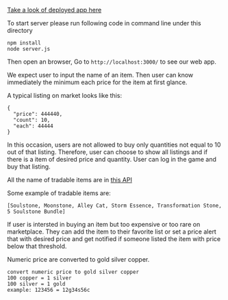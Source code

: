 [Take a look of deployed app here](https://bnsmarket-demo.herokuapp.com/)

To start server please run following code in command line under this directory
```
npm install
node server.js
```
Then open an browser, Go to `http://localhost:3000/` to see our web app.

We expect user to input the name of an item. Then user can know immediately the minimum each price for the item at first glance.

A typical listing on market looks like this:
```
{
  "price": 444440,
  "count": 10,
  "each": 44444
}
```

In this occasion, users are not allowed to buy only quantities not equal to 10 out of that listing. Therefore, user can choose to show all listings and if there is a item of desired price and quantity. User can log in the game and buy that listing.

All the name of tradable items are in [this API](https://api.silveress.ie/bns/v3/items)

Some example of tradable items are:

`[Soulstone, Moonstone, Alley Cat, Storm Essence, Transformation Stone, 5 Soulstone Bundle]`

If user is intersted in buying an item but too expensive or too rare on marketplace. They can add the item to their favorite list or set a price alert that with desired price and get notified if someone listed the item with price below that threshold.

Numeric price are converted to gold silver copper.
```
convert numeric price to gold silver copper
100 copper = 1 silver
100 silver = 1 gold
example: 123456 = 12g34s56c
```
